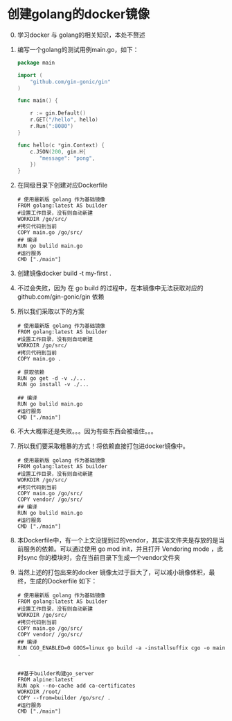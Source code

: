 # 创建golang的docker镜像

0. 学习docker 与 golang的相关知识，本处不赘述

1. 编写一个golang的测试用例main.go，如下：

   ```GO
   package main
   
   import (
       "github.com/gin-gonic/gin"
   )
   
   func main() {
   
       r := gin.Default()
       r.GET("/hello", hello)
       r.Run(":8080")
   }
   
   func hello(c *gin.Context) {
       c.JSON(200, gin.H{
          "message": "pong",
       })
   }
   ```

2. 在同级目录下创建对应Dockerfile

   ```shell
   # 使用最新版 golang 作为基础镜像
   FROM golang:latest AS builder
   #设置工作目录，没有则自动新建
   WORKDIR /go/src/
   #拷贝代码到当前
   COPY main.go /go/src/
   ## 编译
   RUN go bulild main.go
   #运行服务
   CMD ["./main"]
   ```

3. 创建镜像docker build -t my-first . 

4. 不过会失败，因为 在 go build 的过程中，在本镜像中无法获取对应的 github.com/gin-gonic/gin 依赖

5. 所以我们采取以下的方案

   ```shell
   # 使用最新版 golang 作为基础镜像
   FROM golang:latest AS builder
   #设置工作目录，没有则自动新建
   WORKDIR /go/src/
   #拷贝代码到当前
   COPY main.go .
   
   # 获取依赖
   RUN go get -d -v ./...
   RUN go install -v ./...
   
   ## 编译
   RUN go bulild main.go
   #运行服务
   CMD ["./main"]
   ```

6. 不大大概率还是失败。。。因为有些东西会被墙住。。。

7. 所以我们要采取粗暴的方式！将依赖直接打包进docker镜像中。

   ```shell
   # 使用最新版 golang 作为基础镜像
   FROM golang:latest AS builder
   #设置工作目录，没有则自动新建
   WORKDIR /go/src/
   #拷贝代码到当前
   COPY main.go /go/src/
   COPY vendor/ /go/src/
   ## 编译
   RUN go bulild main.go
   #运行服务
   CMD ["./main"]
   ```

8. 本Dockerfile中，有一个上文没提到过的vendor，其实该文件夹是存放的是当前服务的依赖。可以通过使用 go mod init，并且打开 Vendoring mode ，此时sync 你的模块时，会在当前目录下生成一个vendor文件夹

9. 当然上述的打包出来的docker 镜像太过于巨大了，可以减小镜像体积，最终，生成的Dockerfile 如下：

   ```shell
   # 使用最新版 golang 作为基础镜像
   FROM golang:latest AS builder
   #设置工作目录，没有则自动新建
   WORKDIR /go/src/
   #拷贝代码到当前
   COPY main.go /go/src/
   COPY vendor/ /go/src/
   ## 编译
   RUN CGO_ENABLED=0 GOOS=linux go build -a -installsuffix cgo -o main .
   
   
   ##基于builder构建go_server
   FROM alpine:latest
   RUN apk --no-cache add ca-certificates
   WORKDIR /root/
   COPY --from=builder /go/src/ .
   #运行服务
   CMD ["./main"]
   ```